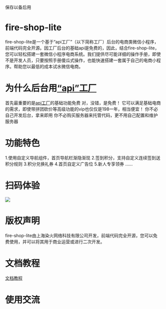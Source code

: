 
保存以备后用
# fire-shop-lite
fire-shop-lite是一个基于“api工厂”（以下简称工厂）后台的电商类微信小程序，前端代码完全开源。因工厂后台的基础api是免费的，因此，结合fire-shop-lite，您可以轻松搭建一套微信小程序电商系统。我们提供尽可能详细的操作手册，即使不是开发人员，只要按照手册傻瓜式操作，也能快速搭建一套属于自己的电商小程序。帮助您以最低的成本试水微信电商。
# 为什么后台用[“api”工厂](https://www.it120.cc/?referrer=9384)
首先最重要的是[api工厂](https://www.it120.cc/?referrer=9384)的基础功能免费
对，没错，是免费！
它可以满足基础电商的需求，即使带拼团砍价等高级功能的vip也仅仅是198一年，相当便宜！
你不必自己开发后台，拿来即用
你不必购买服务器来托管代码，更不用自己配置和维护服务器
# 功能特色
1.使用自定义导航组件，首页导航栏渐隐渐现
2.签到积分，支持自定义连续签到送积分规则
3.积分兑换礼券
4.首页自定义广告位
5.新人专享领券
……

# 扫码体验
![](https://box.kancloud.cn/30042147f89891e33b01bddfd2029690_258x258.jpg)
# 版权声明

fire-shop-lite由上海染火网络科技有限公司开发，前端代码完全开源，您可以免费使用，并可以将其用于商业运营或进行二次开发。
# 文档教程
[文档教程](https://www.kancloud.cn/thundersword/fire-shop-lite/936356)
# 使用交流
